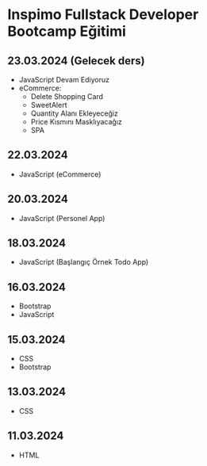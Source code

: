 # Inspimo Fullstack Developer Bootcamp Eğitimi

## 23.03.2024 (Gelecek ders)
- JavaScript Devam Ediyoruz
- eCommerce:
  * Delete Shopping Card
  * SweetAlert
  * Quantity Alanı Ekleyeceğiz
  * Price Kısmını Masklıyacağız
  * SPA

## 22.03.2024
- JavaScript (eCommerce)

## 20.03.2024
- JavaScript (Personel App)

## 18.03.2024
- JavaScript (Başlangıç Örnek Todo App)

## 16.03.2024 
- Bootstrap
- JavaScript

## 15.03.2024
- CSS
- Bootstrap

## 13.03.2024
- CSS

## 11.03.2024
- HTML